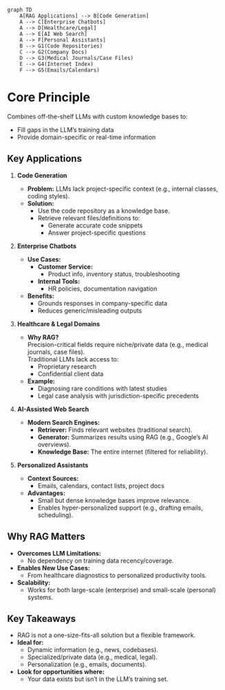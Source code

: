 ```mermaid
graph TD
    A[RAG Applications] --> B[Code Generation]
    A --> C[Enterprise Chatbots]
    A --> D[Healthcare/Legal]
    A --> E[AI Web Search]
    A --> F[Personal Assistants]
    B --> G1(Code Repositories)
    C --> G2(Company Docs)
    D --> G3(Medical Journals/Case Files)
    E --> G4(Internet Index)
    F --> G5(Emails/Calendars)
```

# Core Principle

Combines off-the-shelf LLMs with custom knowledge bases to:

- Fill gaps in the LLM’s training data
- Provide domain-specific or real-time information

## Key Applications

1. **Code Generation**  
   - **Problem:** LLMs lack project-specific context (e.g., internal classes, coding styles).  
   - **Solution:**  
     - Use the code repository as a knowledge base.  
     - Retrieve relevant files/definitions to:  
       - Generate accurate code snippets  
       - Answer project-specific questions  

2. **Enterprise Chatbots**  
   - **Use Cases:**  
     - **Customer Service:**  
       - Product info, inventory status, troubleshooting  
     - **Internal Tools:**  
       - HR policies, documentation navigation  
   - **Benefits:**  
     - Grounds responses in company-specific data  
     - Reduces generic/misleading outputs  

3. **Healthcare & Legal Domains**  
   - **Why RAG?**  
     Precision-critical fields require niche/private data (e.g., medical journals, case files).  
     Traditional LLMs lack access to:  
     - Proprietary research  
     - Confidential client data  
   - **Example:**  
     - Diagnosing rare conditions with latest studies  
     - Legal case analysis with jurisdiction-specific precedents  

4. **AI-Assisted Web Search**  
   - **Modern Search Engines:**  
     - **Retriever:** Finds relevant websites (traditional search).  
     - **Generator:** Summarizes results using RAG (e.g., Google’s AI overviews).  
     - **Knowledge Base:** The entire internet (filtered for reliability).  

5. **Personalized Assistants**  
   - **Context Sources:**  
     - Emails, calendars, contact lists, project docs  
   - **Advantages:**  
     - Small but dense knowledge bases improve relevance.  
     - Enables hyper-personalized support (e.g., drafting emails, scheduling).  

## Why RAG Matters

- **Overcomes LLM Limitations:**  
  - No dependency on training data recency/coverage.  
- **Enables New Use Cases:**  
  - From healthcare diagnostics to personalized productivity tools.  
- **Scalability:**  
  - Works for both large-scale (enterprise) and small-scale (personal) systems.  

## Key Takeaways

- RAG is not a one-size-fits-all solution but a flexible framework.  
- **Ideal for:**  
  - Dynamic information (e.g., news, codebases).  
  - Specialized/private data (e.g., medical, legal).  
  - Personalization (e.g., emails, documents).  
- **Look for opportunities where:**  
  - Your data exists but isn’t in the LLM’s training set.
